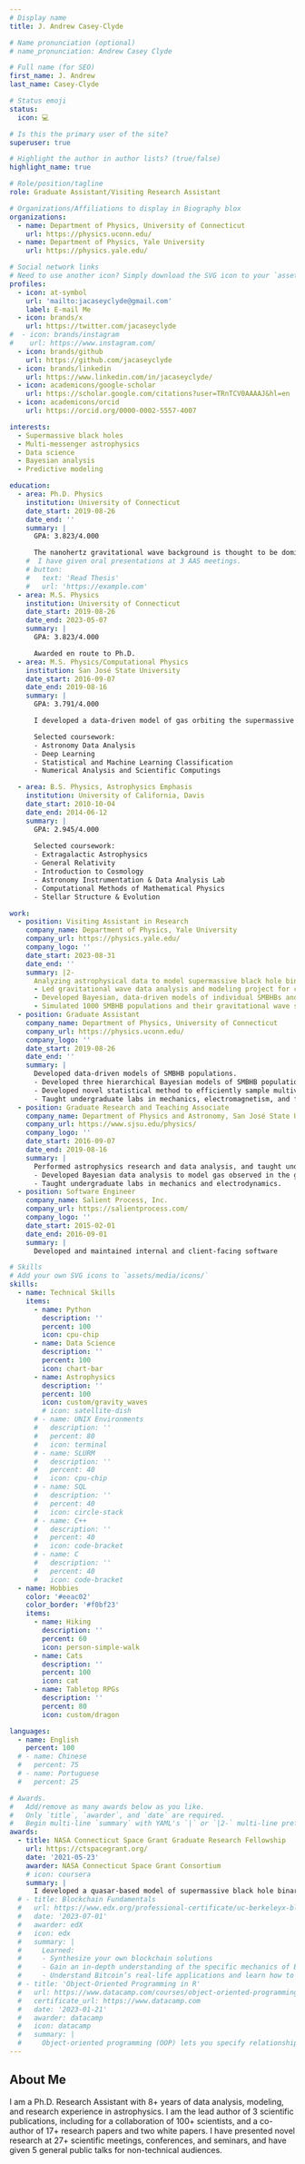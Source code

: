 ```yaml
---
# Display name
title: J. Andrew Casey-Clyde

# Name pronunciation (optional)
# name_pronunciation: Andrew Casey Clyde

# Full name (for SEO)
first_name: J. Andrew
last_name: Casey-Clyde

# Status emoji
status:
  icon: 💻

# Is this the primary user of the site?
superuser: true

# Highlight the author in author lists? (true/false)
highlight_name: true

# Role/position/tagline
role: Graduate Assistant/Visiting Research Assistant

# Organizations/Affiliations to display in Biography blox
organizations:
  - name: Department of Physics, University of Connecticut
    url: https://physics.uconn.edu/
  - name: Department of Physics, Yale University
    url: https://physics.yale.edu/

# Social network links
# Need to use another icon? Simply download the SVG icon to your `assets/media/icons/` folder.
profiles:
  - icon: at-symbol
    url: 'mailto:jacaseyclyde@gmail.com'
    label: E-mail Me
  - icon: brands/x
    url: https://twitter.com/jacaseyclyde
#  - icon: brands/instagram
#    url: https://www.instagram.com/
  - icon: brands/github
    url: https://github.com/jacaseyclyde
  - icon: brands/linkedin
    url: https://www.linkedin.com/in/jacaseyclyde/
  - icon: academicons/google-scholar
    url: https://scholar.google.com/citations?user=TRnTCV0AAAAJ&hl=en
  - icon: academicons/orcid
    url: https://orcid.org/0000-0002-5557-4007

interests:
  - Supermassive black holes
  - Multi-messenger astrophysics
  - Data science
  - Bayesian analysis
  - Predictive modeling

education:
  - area: Ph.D. Physics
    institution: University of Connecticut
    date_start: 2019-08-26
    date_end: ''
    summary: |
      GPA: 3.823/4.000

      The nanohertz gravitational wave background is thought to be dominated by gravitational waves from supermassive black hole binaries -- systems of two SMBHs which result from galaxy mergers. Quasars -- i.e., bright, accreting supermassive black holes -- have long been associated with galaxy mergers, suggesting a link with supermassive black hole binaries. In this work I developed novel models of the supermassive black hole binary population using observations of the gravitational wave background, quasars, and galaxies. I found that the gravitational wave background implies that supermassive black hole binaries may be eight times more numerous than previously expected. I further found that quasars may be up to seven times more likely to host a supermassive black hole bianry than random galaxies. Finally, I found an excursion in the spectrum of the GWB at 16 nHz which is louder than the average expected signal from supermassive black hole binaries at ~2σ confidence.
    #  I have given oral presentations at 3 AAS meetings.
    # button:
    #   text: 'Read Thesis'
    #   url: 'https://example.com'
  - area: M.S. Physics
    institution: University of Connecticut
    date_start: 2019-08-26
    date_end: 2023-05-07
    summary: |
      GPA: 3.823/4.000

      Awarded en route to Ph.D.
  - area: M.S. Physics/Computational Physics
    institution: San José State University
    date_start: 2016-09-07
    date_end: 2019-08-16
    summary: |
      GPA: 3.791/4.000

      I developed a data-driven model of gas orbiting the supermassive black hole at the center of our galaxy. I used a leapfrog integration scheme to model gas orbits in the center of our galaxy. I then developed a Bayesian analysis pipeline to fit this model to kinematic data for gas observed in the center of our galaxy, finding the gas must have a peri-apsis distance of 1.3 parsecs from our central supermassive black hole.

      Selected coursework:
      - Astronomy Data Analysis
      - Deep Learning
      - Statistical and Machine Learning Classification
      - Numerical Analysis and Scientific Computings

  - area: B.S. Physics, Astrophysics Emphasis
    institution: University of California, Davis
    date_start: 2010-10-04
    date_end: 2014-06-12  
    summary: |
      GPA: 2.945/4.000
      
      Selected coursework:
      - Extragalactic Astrophysics
      - General Relativity
      - Introduction to Cosmology
      - Astronomy Instrumentation & Data Analysis Lab
      - Computational Methods of Mathematical Physics
      - Stellar Structure & Evolution

work:
  - position: Visiting Assistant in Research
    company_name: Department of Physics, Yale University
    company_url: https://physics.yale.edu/
    company_logo: ''
    date_start: 2023-08-31
    date_end: ''
    summary: |2-
      Analyzing astrophysical data to model supermassive black hole binary (SMBHB) populations.
      - Led gravitational wave data analysis and modeling project for collaboration of 100+ scientists.
      - Developed Bayesian, data-driven models of individual SMBHBs and SMBHB populations.
      - Simulated 1000 SMBHB populations and their gravitational wave signals to interpret observed data.
  - position: Graduate Assistant
    company_name: Department of Physics, University of Connecticut
    company_url: https://physics.uconn.edu/
    company_logo: ''
    date_start: 2019-08-26
    date_end: ''
    summary: |
      Developed data-driven models of SMBHB populations.
      - Developed three hierarchical Bayesian models of SMBHB populations to predict population properties.
      - Developed novel statistical method to efficiently sample multivariate probability distributions.
      - Taught undergraduate labs in mechanics, electromagnetism, and for non-STEM majors
  - position: Graduate Research and Teaching Associate 
    company_name: Department of Physics and Astronomy, San José State University
    company_url: https://www.sjsu.edu/physics/
    company_logo: ''
    date_start: 2016-09-07
    date_end: 2019-08-16
    summary: |
      Performed astrophysics research and data analysis, and taught undergraduate physics labs.
      - Developed Bayesian data analysis to model gas observed in the galactic center.
      - Taught undergraduate labs in mechanics and electrodynamics.
  - position: Software Engineer 
    company_name: Salient Process, Inc.
    company_url: https://salientprocess.com/
    company_logo: ''
    date_start: 2015-02-01
    date_end: 2016-09-01
    summary: |
      Developed and maintained internal and client-facing software

# Skills
# Add your own SVG icons to `assets/media/icons/`
skills:
  - name: Technical Skills
    items:
      - name: Python
        description: ''
        percent: 100
        icon: cpu-chip
      - name: Data Science
        description: ''
        percent: 100
        icon: chart-bar
      - name: Astrophysics
        description: ''
        percent: 100
        icon: custom/gravity_waves
        # icon: satellite-dish
      # - name: UNIX Environments
      #   description: ''
      #   percent: 80
      #   icon: terminal
      # - name: SLURM
      #   description: ''
      #   percent: 40
      #   icon: cpu-chip
      # - name: SQL
      #   description: ''
      #   percent: 40
      #   icon: circle-stack
      # - name: C++
      #   description: ''
      #   percent: 40
      #   icon: code-bracket
      # - name: C
      #   description: ''
      #   percent: 40
      #   icon: code-bracket
  - name: Hobbies
    color: '#eeac02'
    color_border: '#f0bf23'
    items:
      - name: Hiking
        description: ''
        percent: 60
        icon: person-simple-walk
      - name: Cats
        description: ''
        percent: 100
        icon: cat
      - name: Tabletop RPGs
        description: ''
        percent: 80
        icon: custom/dragon

languages:
  - name: English
    percent: 100
  # - name: Chinese
  #   percent: 75
  # - name: Portuguese
  #   percent: 25

# Awards.
#   Add/remove as many awards below as you like.
#   Only `title`, `awarder`, and `date` are required.
#   Begin multi-line `summary` with YAML's `|` or `|2-` multi-line prefix and indent 2 spaces below.
awards:
  - title: NASA Connecticut Space Grant Graduate Research Fellowship
    url: https://ctspacegrant.org/
    date: '2021-05-23'
    awarder: NASA Connecticut Space Grant Consortium
    # icon: coursera
    summary: |
      I developed a quasar-based model of supermassive black hole binary populations. Using this model I predicted the local number density of supermassive black hole binaries implied by the common red-noise process observed in NANOGrav's 12.5-year data set. I found the local number density would need to be five times larger than previously expected from simulations of galaxy mergers in ILLUSTRIS.
  # - title: Blockchain Fundamentals
  #   url: https://www.edx.org/professional-certificate/uc-berkeleyx-blockchain-fundamentals
  #   date: '2023-07-01'
  #   awarder: edX
  #   icon: edx
  #   summary: |
  #     Learned:
  #     - Synthesize your own blockchain solutions
  #     - Gain an in-depth understanding of the specific mechanics of Bitcoin
  #     - Understand Bitcoin’s real-life applications and learn how to attack and destroy Bitcoin, Ethereum, smart contracts and Dapps, and alternatives to Bitcoin’s Proof-of-Work consensus algorithm
  # - title: 'Object-Oriented Programming in R'
  #   url: https://www.datacamp.com/courses/object-oriented-programming-with-s3-and-r6-in-r
  #   certificate_url: https://www.datacamp.com
  #   date: '2023-01-21'
  #   awarder: datacamp
  #   icon: datacamp
  #   summary: |
  #     Object-oriented programming (OOP) lets you specify relationships between functions and the objects that they can act on, helping you manage complexity in your code. This is an intermediate level course, providing an introduction to OOP, using the S3 and R6 systems. S3 is a great day-to-day R programming tool that simplifies some of the functions that you write. R6 is especially useful for industry-specific analyses, working with web APIs, and building GUIs.
---
```


## About Me

I am a Ph.D. Research Assistant with 8+ years of data analysis, modeling, and research experience in astrophysics.
I am the lead author of 3 scientific publications, including for a collaboration of 100+ scientists, and a co-author of 17+ research papers and two white papers.
I have presented novel research at 27+ scientific meetings, conferences, and seminars, and have given 5 general public talks for non-technical audiences.
<!-- I have additionally taught multiple multiple lab courses for students in engineering, bio-medical sciences, and non-STEM majors.
I also regularly manage 10+ undergraduate tutors in quantitative subjects such as math, physics, statistics, and chemistry. -->
